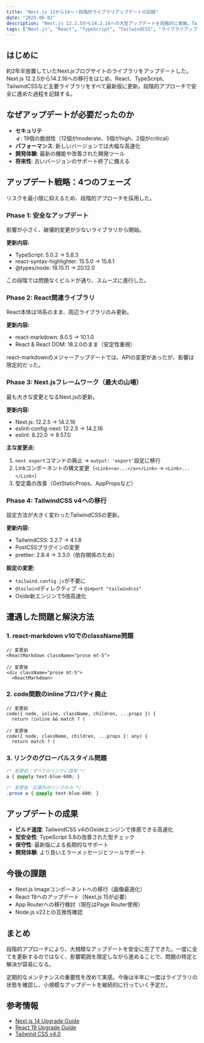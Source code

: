 ```yaml
---
title: "Next.js 12から14へ！段階的ライブラリアップデートの記録"
date: "2025-06-02"
description: "Next.js 12.2.5から14.2.16への大型アップデートを段階的に実施。TailwindCSS v4、TypeScript 5.8、React 18の更新で発生した問題と解決策を詳細に記録"
tags: ["Next.js", "React", "TypeScript", "TailwindCSS", "ライブラリアップデート", "react-markdown", "ESLint", "ビルド最適化"]
---
```


## はじめに

約2年半放置していたNext.jsブログサイトのライブラリをアップデートした。Next.js 12.2.5から14.2.16への移行をはじめ、React、TypeScript、TailwindCSSなど主要ライブラリをすべて最新版に更新。段階的アプローチで安全に進めた過程を記録する。

## なぜアップデートが必要だったのか

- **セキュリティ**: 19個の脆弱性（12個がmoderate、5個がhigh、2個がcritical）
- **パフォーマンス**: 新しいバージョンでは大幅な高速化
- **開発体験**: 最新の機能や改善された開発ツール
- **将来性**: 古いバージョンのサポート終了に備える

## アップデート戦略：4つのフェーズ

リスクを最小限に抑えるため、段階的アプローチを採用した。

### Phase 1: 安全なアップデート
影響が小さく、破壊的変更が少ないライブラリから開始。

**更新内容:**
- TypeScript: 5.0.2 → 5.8.3
- react-syntax-highlighter: 15.5.0 → 15.6.1
- @types/node: 18.15.11 → 20.12.0

この段階では問題なくビルドが通り、スムーズに進行した。

### Phase 2: React関連ライブラリ
React本体は18系のまま、周辺ライブラリのみ更新。

**更新内容:**
- react-markdown: 8.0.5 → 10.1.0
- React & React DOM: 18.2.0のまま（安定性重視）

react-markdownのメジャーアップデートでは、APIの変更があったが、影響は限定的だった。

### Phase 3: Next.jsフレームワーク（最大の山場）
最も大きな変更となるNext.jsの更新。

**更新内容:**
- Next.js: 12.2.5 → 14.2.16
- eslint-config-next: 12.2.5 → 14.2.16
- eslint: 8.22.0 → 8.57.0

**主な変更点:**
1. `next export`コマンドの廃止 → `output: 'export'`設定に移行
2. Linkコンポーネントの構文変更（`<Link><a>...</a></Link>` → `<Link>...</Link>`）
3. 型定義の改善（GetStaticProps、AppPropsなど）

### Phase 4: TailwindCSS v4への移行
設定方法が大きく変わったTailwindCSSの更新。

**更新内容:**
- TailwindCSS: 3.2.7 → 4.1.8
- PostCSSプラグインの変更
- prettier: 2.8.4 → 3.3.0（依存関係のため）

**設定の変更:**
- `tailwind.config.js`が不要に
- `@tailwind`ディレクティブ → `@import "tailwindcss"`
- Oxide新エンジンで5倍高速化

## 遭遇した問題と解決方法

### 1. react-markdown v10でのclassName問題
```tsx
// 変更前
<ReactMarkdown className="prose mt-5">

// 変更後
<div className="prose mt-5">
  <ReactMarkdown>
```

### 2. code関数のinlineプロパティ廃止
```tsx
// 変更前
code({ node, inline, className, children, ...props }) {
  return !inline && match ? (

// 変更後
code({ node, className, children, ...props }: any) {
  return match ? (
```

### 3. リンクのグローバルスタイル問題
```css
/* 変更前：すべてのリンクに適用 */
a { @apply text-blue-600; }

/* 変更後：記事内のリンクのみ */
.prose a { @apply text-blue-600; }
```

## アップデートの成果

- **ビルド速度**: TailwindCSS v4のOxideエンジンで体感できる高速化
- **型安全性**: TypeScript 5.8の改善された型チェック
- **保守性**: 最新版による長期的なサポート
- **開発体験**: より良いエラーメッセージとツールサポート

## 今後の課題

- Next.js Imageコンポーネントへの移行（画像最適化）
- React 19へのアップデート（Next.js 15が必要）
- App Routerへの移行検討（現在はPage Router使用）
- Node.js v22との互換性確認

## まとめ

段階的アプローチにより、大規模なアップデートを安全に完了できた。一度に全てを更新するのではなく、影響範囲を限定しながら進めることで、問題の特定と解決が容易になる。

定期的なメンテナンスの重要性を改めて実感。今後は半年に一度はライブラリの状態を確認し、小規模なアップデートを継続的に行っていく予定だ。

## 参考情報

- [Next.js 14 Upgrade Guide](https://nextjs.org/docs/app/guides/upgrading/version-14)
- [React 19 Upgrade Guide](https://react.dev/blog/2024/04/25/react-19-upgrade-guide)
- [Tailwind CSS v4.0](https://tailwindcss.com/blog/tailwindcss-v4)
